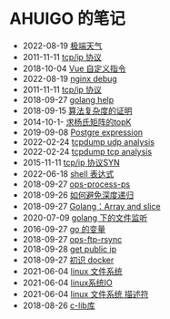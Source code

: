 # AHUIGO 的笔记
- 2022-08-19 [极端天气](/b/news/weather)
- 2011-11-11 [tcp/ip 协议](/b/net/net-tcpip)
- 2018-10-04 [Vue 自定义指令](/b/ria/vue/vue-project)
- 2022-08-19 [nginx debug](/b/nginx/nginx-debug-log)
- 2011-11-11 [tcp/ip 协议](/b/net/net-tcpip)
- 2018-09-27 [golang help](/b/go/11.go-begin-help)
- 2018-09-15 [算法复杂度的证明](/b/algorithm/1.time-complex)
- 2014-10-1- [求杨氏矩阵的topK](/b/algorithm/algo-young-tableau-topk)
- 2019-09-08 [Postgre expression](/b/db/pg-expr-execute)
- 2022-02-24 [tcpdump udp analysis](/b/net/net-tcpdump-udp)
- 2022-02-24 [tcpdump tcp analysis](/b/net/net-tcpdump-tcp)
- 2015-11-11 [tcp/ip 协议SYN](/b/net/net-tcp-queue)
- 2022-06-18 [shell 表达式](/b/c/shell-expr)
- 2018-09-27 [ops-process-ps](/b/c/ops-process-ps)
- 2018-09-26 [如何避免深度递归](/b/algorithm/func-tail-call)
- 2018-09-27 [Golang：Array and slice](/b/go/go-array-slice)
- 2020-07-09 [golang 下的文件监听](/b/go/go-file-watch)
- 2016-09-27 [go 的变量](/b/go/go-var)
- 2018-09-27 [ops-ftp-rsync](/b/c/ops-ftp-rsync)
- 2018-09-28 [get public ip](/b/net/net-ip-conf)
- 2018-09-27 [初识 docker](/b/arch/docker-begin)
- 2021-06-04 [linux 文件系统](/b/c/c-fs)
- 2021-06-04 [linux系统IO](/b/c/c-fs-file)
- 2021-06-04 [linux 文件系统 描述符](/b/c/c-fs-fd)
- 2018-08-26 [c-lib库](/b/c/c-lib)
